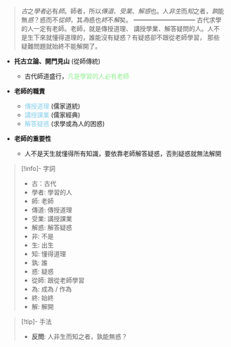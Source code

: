 > *古*之*學者*必有*師*。師者，所以*傳道*、*受業*、*解惑*也。人*非生*而*知*之者，*孰*能無*惑*？惑而不*從師*，其*為*惑也*終*不*解*矣。
> ━━━━━━━━━━
> 古代求學的人一定有老師。老師，就是傳授道理、 講授學業、解答疑問的人。人不是生下來就懂得道理的，誰能沒有疑惑？有疑惑卻不跟從老師學習， 那些疑難問題就始終不能解開了。

- **托古立論、開門見山** (從師傳統)
	- 古代師道盛行，<span style="color: lightgreen">凡是學習的人必有老師</span>

- **老師的職責**
	- <span style="color: skyblue">傳授道理</span> (儒家道統)
	- <span style="color: skyblue">講授課業</span> (儒家經典)
	- <span style="color: skyblue">解答疑惑</span> (求學或為人的困惑)

- **老師的重要性**
	- 人不是天生就懂得所有知識，要依靠老師解答疑惑，否則疑惑就無法解開

> [!info]- 字詞
> - 古：古代
> - 學者: 學習的人
> - 師: 老師
> - 傳道: 傳授道理
> - 受業: 講授課業
> - 解惑: 解答疑惑
> - 非: 不是
> - 生: 出生
> - 知: 懂得道理
> - <span class="hi-orange">孰: 誰</span>
> - 惑: 疑惑
> - 從師: 跟從老師學習
> - 為: 成為 / 作為
> - 終: 始終
> - 解: 解開

> [!tip]- 手法
> - **反問**: 人非生而知之者，孰能無惑？
